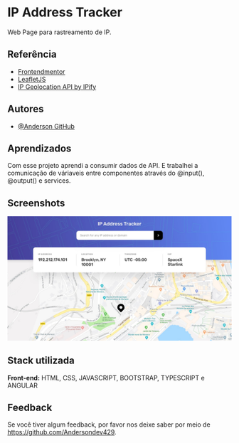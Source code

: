 
# IP Address Tracker

Web Page para rastreamento de IP.


## Referência

 - [Frontendmentor](https://twitter.com/frontendmentor)
 - [LeafletJS](https://leafletjs.com/)
 - [IP Geolocation API by IPify](https://geo.ipify.org/)


## Autores

- [@Anderson GitHub](https://github.com/Andersondev429)


## Aprendizados

Com esse projeto aprendi a consumir dados de API. E trabalhei a comunicação de váriaveis entre componentes através do @input(), @output() e services.


## Screenshots

![Design Laptop](https://github.com/Andersondev429/IpAddressTracker/blob/main/IpAddress/src/assets/design/desktop-design.jpg)


## Stack utilizada

**Front-end:** HTML, CSS, JAVASCRIPT, BOOTSTRAP, TYPESCRIPT e ANGULAR


## Feedback

Se você tiver algum feedback, por favor nos deixe saber por meio de https://github.com/Andersondev429.


